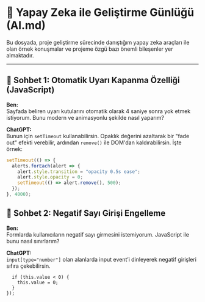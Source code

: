 # 🤖 Yapay Zeka ile Geliştirme Günlüğü (AI.md)

Bu dosyada, proje geliştirme sürecinde danıştığım yapay zeka araçları ile olan örnek konuşmalar ve projeme özgü bazı önemli bileşenler yer almaktadır.

---

## 🧠 Sohbet 1: Otomatik Uyarı Kapanma Özelliği (JavaScript)

**Ben:**  
Sayfada beliren uyarı kutularını otomatik olarak 4 saniye sonra yok etmek istiyorum. Bunu modern ve animasyonlu şekilde nasıl yaparım?

**ChatGPT:**  
Bunun için `setTimeout` kullanabilirsin. Opaklık değerini azaltarak bir "fade out" efekti verebilir, ardından `remove()` ile DOM'dan kaldırabilirsin. İşte örnek:

```js
setTimeout(() => {
  alerts.forEach(alert => {
    alert.style.transition = "opacity 0.5s ease";
    alert.style.opacity = 0;
    setTimeout(() => alert.remove(), 500);
  });
}, 4000);
```

## 🧠 Sohbet 2: Negatif Sayı Girişi Engelleme

**Ben:**  
Formlarda kullanıcıların negatif sayı girmesini istemiyorum. JavaScript ile bunu nasıl sınırlarım?

**ChatGPT:**  
`input[type="number"]` olan alanlarda input event’i dinleyerek negatif girişleri sıfıra çekebilirsin.

```input.addEventListener("input", function () {
  if (this.value < 0) {
    this.value = 0;
  }
});
```
